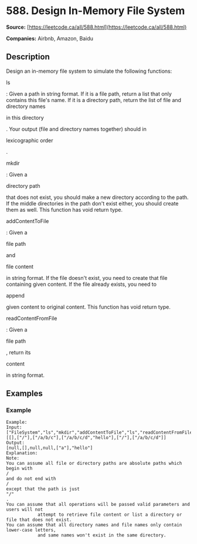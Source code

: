 # 588. Design In-Memory File System

**Source:** [https://leetcode.ca/all/588.html](https://leetcode.ca/all/588.html)

**Companies:** Airbnb, Amazon, Baidu

## Description

Design an in-memory file system to simulate the following functions:

ls

: Given a path in string format. If it is a file path, return a list that only
        contains this file's name. If it is a directory path, return the list of file and
        directory names

in this directory

. Your output (file and directory names together)
        should in

lexicographic order

.

mkdir

: Given a

directory path

that does not exist, you should make a new
        directory according to the path. If the middle directories in the path don't exist
        either, you should create them as well. This function has void return type.

addContentToFile

: Given a

file path

and

file content

in string
        format. If the file doesn't exist, you need to create that file containing given
        content. If the file already exists, you need to

append

given content to original
        content. This function has void return type.

readContentFromFile

: Given a

file path

, return its

content

in
        string format.

## Examples

### Example

```
Example:
Input:
["FileSystem","ls","mkdir","addContentToFile","ls","readContentFromFile"]
[[],["/"],["/a/b/c"],["/a/b/c/d","hello"],["/"],["/a/b/c/d"]]
Output:
[null,[],null,null,["a"],"hello"]
Explanation:
Note:
You can assume all file or directory paths are absolute paths which begin with
/
and do not end with
/
except that the path is just
"/"
.
You can assume that all operations will be passed valid parameters and users will not
            attempt to retrieve file content or list a directory or file that does not exist.
You can assume that all directory names and file names only contain lower-case letters,
            and same names won't exist in the same directory.
```

